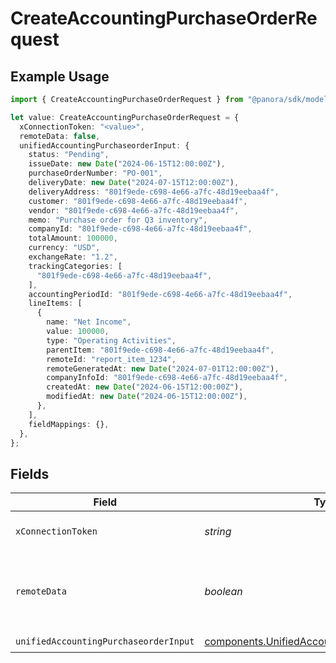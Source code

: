 # CreateAccountingPurchaseOrderRequest

## Example Usage

```typescript
import { CreateAccountingPurchaseOrderRequest } from "@panora/sdk/models/operations";

let value: CreateAccountingPurchaseOrderRequest = {
  xConnectionToken: "<value>",
  remoteData: false,
  unifiedAccountingPurchaseorderInput: {
    status: "Pending",
    issueDate: new Date("2024-06-15T12:00:00Z"),
    purchaseOrderNumber: "PO-001",
    deliveryDate: new Date("2024-07-15T12:00:00Z"),
    deliveryAddress: "801f9ede-c698-4e66-a7fc-48d19eebaa4f",
    customer: "801f9ede-c698-4e66-a7fc-48d19eebaa4f",
    vendor: "801f9ede-c698-4e66-a7fc-48d19eebaa4f",
    memo: "Purchase order for Q3 inventory",
    companyId: "801f9ede-c698-4e66-a7fc-48d19eebaa4f",
    totalAmount: 100000,
    currency: "USD",
    exchangeRate: "1.2",
    trackingCategories: [
      "801f9ede-c698-4e66-a7fc-48d19eebaa4f",
    ],
    accountingPeriodId: "801f9ede-c698-4e66-a7fc-48d19eebaa4f",
    lineItems: [
      {
        name: "Net Income",
        value: 100000,
        type: "Operating Activities",
        parentItem: "801f9ede-c698-4e66-a7fc-48d19eebaa4f",
        remoteId: "report_item_1234",
        remoteGeneratedAt: new Date("2024-07-01T12:00:00Z"),
        companyInfoId: "801f9ede-c698-4e66-a7fc-48d19eebaa4f",
        createdAt: new Date("2024-06-15T12:00:00Z"),
        modifiedAt: new Date("2024-06-15T12:00:00Z"),
      },
    ],
    fieldMappings: {},
  },
};
```

## Fields

| Field                                                                                                            | Type                                                                                                             | Required                                                                                                         | Description                                                                                                      | Example                                                                                                          |
| ---------------------------------------------------------------------------------------------------------------- | ---------------------------------------------------------------------------------------------------------------- | ---------------------------------------------------------------------------------------------------------------- | ---------------------------------------------------------------------------------------------------------------- | ---------------------------------------------------------------------------------------------------------------- |
| `xConnectionToken`                                                                                               | *string*                                                                                                         | :heavy_check_mark:                                                                                               | The connection token                                                                                             |                                                                                                                  |
| `remoteData`                                                                                                     | *boolean*                                                                                                        | :heavy_minus_sign:                                                                                               | Set to true to include data from the original Accounting software.                                               | false                                                                                                            |
| `unifiedAccountingPurchaseorderInput`                                                                            | [components.UnifiedAccountingPurchaseorderInput](../../models/components/unifiedaccountingpurchaseorderinput.md) | :heavy_check_mark:                                                                                               | N/A                                                                                                              |                                                                                                                  |